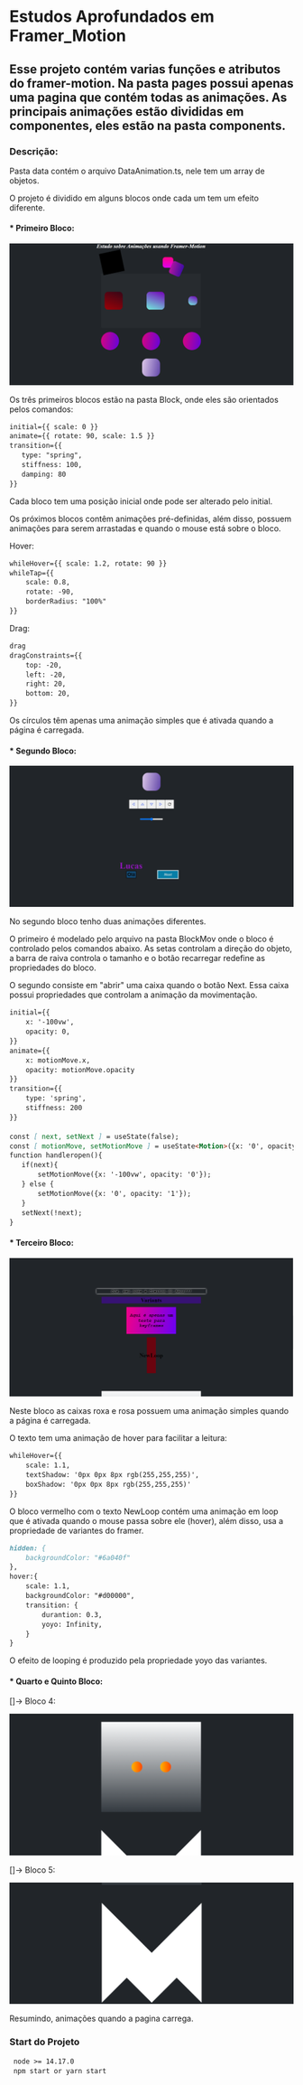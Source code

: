 # Estudos Aprofundados em Framer_Motion

## Esse projeto contém varias funções e atributos do framer-motion. Na pasta pages possui apenas uma pagina que contém todas as animações. As principais animações estão divididas em componentes, eles estão na pasta components.

### Descrição:

Pasta data contém o arquivo DataAnimation.ts, nele tem um array de objetos.

O projeto é dividido em alguns blocos onde cada um tem um efeito diferente.

#### * Primeiro Bloco:

![img](./README/Front-1.png)

Os três primeiros blocos estão na pasta Block, onde eles são orientados pelos comandos:
```markdown
initial={{ scale: 0 }}
animate={{ rotate: 90, scale: 1.5 }}
transition={{
   type: "spring",
   stiffness: 100,
   damping: 80
}}
```

Cada bloco tem uma posição inicial onde pode ser alterado pelo initial.

Os próximos blocos contêm animações pré-definidas, além disso, possuem animações para serem arrastadas e quando o mouse está sobre o bloco.

Hover:

```markdown
whileHover={{ scale: 1.2, rotate: 90 }}
whileTap={{
    scale: 0.8,
    rotate: -90,
    borderRadius: "100%"
}}
```

Drag:

```markdown
drag
dragConstraints={{
    top: -20,
    left: -20,
    right: 20,
    bottom: 20,
}}
```

Os círculos têm apenas uma animação simples que é ativada quando a página é carregada.

#### * Segundo Bloco:

![img](./README/Front-2.png)

No segundo bloco tenho duas animações diferentes.

O primeiro é modelado pelo arquivo na pasta BlockMov onde o bloco é controlado pelos comandos abaixo. As setas controlam a direção do objeto, a barra de raiva controla o tamanho e o botão recarregar redefine as propriedades do bloco.

O segundo consiste em "abrir" uma caixa quando o botão Next. Essa caixa possui propriedades que controlam a animação da movimentação. 

```markdown
initial={{
    x: '-100vw',
    opacity: 0,
}}
animate={{
    x: motionMove.x,
    opacity: motionMove.opacity
}}
transition={{
    type: 'spring',
    stiffness: 200
}}

const [ next, setNext ] = useState(false);
const [ motionMove, setMotionMove ] = useState<Motion>({x: '0', opacity: '1'});
function handleropen(){
   if(next){
       setMotionMove({x: '-100vw', opacity: '0'});
   } else {
       setMotionMove({x: '0', opacity: '1'});
   }
   setNext(!next);
}
```

#### * Terceiro Bloco:

![img](./README/Front-3.png)

Neste bloco as caixas roxa e rosa possuem uma animação simples quando a página é carregada.

O texto tem uma animação de hover para facilitar a leitura:

```markdown
whileHover={{
    scale: 1.1,
    textShadow: '0px 0px 8px rgb(255,255,255)',
    boxShadow: '0px 0px 8px rgb(255,255,255)'
}}
```

O bloco vermelho com o texto NewLoop contém uma animação em loop que é ativada quando o mouse passa sobre ele (hover), além disso, usa a propriedade de variantes do framer.

```markdown
hidden: {
    backgroundColor: "#6a040f"
},
hover:{
    scale: 1.1,
    backgroundColor: "#d00000",
    transition: {
        durantion: 0.3,
        yoyo: Infinity,
    }
}
```

O efeito de looping é produzido pela propriedade yoyo das variantes.

#### * Quarto e Quinto Bloco:

[]-> Bloco 4:

![img](./README/Front-4.png)

[]-> Bloco 5:

![img](./README/Front-5.png)

Resumindo, animações quando a pagina carrega.

### Start do Projeto

```markdown
 node >= 14.17.0
 npm start or yarn start
```